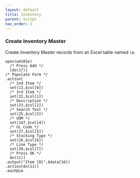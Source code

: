 ```yaml
---
layout: default
title: Inventory
parent: Script
nav_order: 2
---
```


<link href="../assets/prism-dark.min.css" rel="stylesheet" />
<link href="../assets/style.css" rel="stylesheet">
<script src="../assets/prism-core.min.js"></script>
<script src="../assets/prism-csl.js"></script>

### Create Inventory Master

Create Inventory Master records from an Excel table named `im`.

<div class="codeblock">
<pre><code class="language-csl">open(w4101e)
  /* Press Add */
  [do(17)]
/* Populate Form */
.action[
  /* 2nd Item */
  set(13,$col[0])
  /* 3rd Item */
  set(22,$col[1])
  /* Description */
  set(23,$col[2])
  /* Search Text */
  set(25,$col[3])
  /* UOM */
  set(147,$col[4])
  /* GL Code */
  set(27,$col[5])
  /* Stocking Type */
  set(26,$col[6])
  /* Line Type */
  set(29,$col[7])
  /* Press OK */
  do(11)]
.output("Item {0}",$data[16])
.action[do(11)]
.each@im
</code></pre>
</div>

